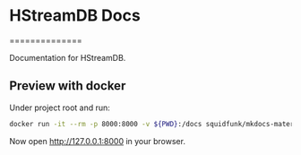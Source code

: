 # HStreamDB Docs

==============

Documentation for HStreamDB.

## Preview with docker

Under project root and run:

```sh
docker run -it --rm -p 8000:8000 -v ${PWD}:/docs squidfunk/mkdocs-material serve -a 0.0.0.0:8000
```

Now open <http://127.0.0.1:8000> in your browser.
